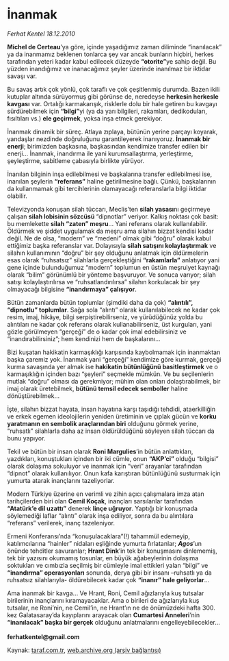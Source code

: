 # İnanmak

*Ferhat Kentel 18.12.2010*

<div class="yazi"><p><b>Michel de Certeau</b>’ya göre, içinde yaşadığımız zaman diliminde “inanılacak” ya da inanmamız beklenen tonlarca şey var ancak bunların hiçbiri, herkes tarafından yeteri kadar kabul edilecek düzeyde <b>“otorite”</b>ye sahip değil. Bu yüzden inandığımız ve inanacağımız şeyler üzerinde inanılmaz bir iktidar savaşı var.</p>
<p>Bu savaş artık çok yönlü, çok taraflı ve çok çeşitlenmiş durumda. Bazen ikili kutuplar altında sürüyormuş gibi görünse de, neredeyse <b>herkesin herkesle kavgası</b> var. Ortalığı karmakarışık, risklerle dolu bir hale getiren bu kavgayı sürdürebilmek için <b>“bilgi”</b>yi (ya da yarı bilgileri, rakamları, dedikoduları, fısıltıları vs.) <b>ele geçirmek</b>, yoksa inşa etmek gerekiyor. </p>
<p>İnanmak dinamik bir süreç. Atlaya zıplaya, bütünün yerine parçayı koyarak, yandaşlar nezdinde doğruluğunu garantileyerek inanıyoruz. <b>İnanmak bir enerji</b>; birimizden başkasına, başkasından kendimize transfer edilen bir enerji... İnanmak, inandırma ile yani kurumsallaştırma, yerleştirme, şeyleştirme, sabitleme çabasıyla birlikte yürüyor.</p>
<p>İnanılan bilginin inşa edilebilmesi ve başkalarına transfer edilebilmesi ise, inanılan şeylerin <b>“referans”</b> haline getirilmesine bağlı. Çünkü, başkalarının da kullanmamak gibi tercihlerinin olamayacağı referanslarla bilgi iktidar olabilir. </p>
<p>Televizyonda konuşan silah tüccarı, Meclis’ten <b>silah yasası</b>nı geçirmeye çalışan <b>silah lobisinin sözcüsü</b> “dipnotlar” veriyor. Kalkış noktası çok basit: bu memlekette <b>silah “zaten” meşru</b>... Yani referans olarak kullanılabilir. Öldürmek ve şiddet uygulamak da meşru ama silahın bizzat kendisi kadar değil. Ne de olsa, “modern” ve “medeni” olmak gibi “doğru” olarak kabul ettiğimiz başka referanslar var. Dolayısıyla <b>silah satışını kolaylaştırmak</b> ve silahın kullanımının “doğru” bir şey olduğunu anlatmak için öldürmelerin esas olarak “ruhsatsız” silahlarla gerçekleştiğini <b>“rakamlarla”</b> anlatıyor yani gene içinde bulunduğumuz “modern” toplumun en üstün meşruiyet kaynağı olarak “bilim” görünümlü bir yönteme başvuruyor. Ve sonuca varıyor; silah satışı kolaylaştırılırsa ve “ruhsatlandırılırsa” silahın korkulacak bir şey olmayacağı bilgisine <b>“inandırmaya” çalışıyor</b>.</p>
<p>Bütün zamanlarda bütün toplumlar (şimdiki daha da çok) <b>“alıntılı”, “dipnotlu” toplumlar</b>. Sağa sola “alıntı” olarak kullanılabilecek ne kadar çok resim, imaj, hikâye, bilgi serpiştirebilirseniz, ve yürüdüğünüz yolda bu alıntıları ne kadar çok referans olarak kullanabilirseniz, üst kurguları, yani gözle görülmeyen “gerçeği” de o kadar çok imal edebilirsiniz ve “inandırabilirsiniz”; hem kendinizi hem de başkalarını... </p>
<p>Bizi kuşatan hakikatin karmaşıklığı karşısında kaybolmamak için inanmaktan başka çaremiz yok. İnanmak yani “gerçeği” kendimize göre kurmak, gerçeği kurma savaşında yer almak ise <b>hakikatin bütünlüğünü basitleştirmek</b> ve o karmaşıklığın içinden bazı “şeyleri” seçmekle mümkün. Ve bu seçilenlerin mutlak “doğru” olması da gerekmiyor; mühim olan onları dolaştırabilmek, bir imaj olarak üretebilmek, <b>bütünü temsil edecek semboller</b> haline dönüştürebilmek... </p>
<p>İşte, silahın bizzat hayata, insan hayatına karşı taşıdığı tehdidi, ataerkilliğin ve erkek egemen ideolojilerin yeniden üretiminin ve çıplak gücün ve <b>korku yaratmanın en sembolik araçlarından biri</b> olduğunu görmek yerine, “ruhsatlı” silahlarla daha az insan öldürüldüğünü söyleyen silah tüccarı da bunu yapıyor.</p>
<p>Tekil ve bütün bir insan olarak <b>Roni Margulies</b>’in bütün anlattıkları, yazdıkları, konuştukları içinden bir iki cümle, onun <b>“AKP’ci”</b> olduğu “bilgisi” olarak dolaşıma sokuluyor ve inanmak için “veri” arayanlar tarafından “dipnot” olarak kullanılıyor. Onun kafa karıştıran bütünlüğünü susturmak için yumurta atarak inançlarını tazeliyorlar.</p>
<p>Modern Türkiye üzerine en verimli ve zihin açıcı çalışmalara imza atan tarihçilerden biri olan <b>Cemil Koçak</b>, inançları sarsılanlar tarafından <b>“Atatürk’e dil uzattı”</b> denerek <b>linçe uğruyor</b>. Yaptığı bir konuşmada söylemediği laflar “alıntı” olarak inşa ediliyor, sonra da bu alıntılara “referans” verilerek, inanç tazeleniyor.</p>
<p>Ermeni Konferansı’nda “konuşulacaklara”(!) tahammül edemeyip, katılımcılarına “hainler” nidaları eşliğinde yumurta fırlatanlar; <b><i>Agos</i></b>’un önünde tehditler savuranlar; <b>Hrant Dink</b>’in tek bir konuşmasını dinlememiş, tek bir yazısını okumamış tosunlar, en büyük ağabeylerinin dolaşıma soktukları ve cımbızla seçilmiş bir cümleyle imal ettikleri yalan “bilgi” ve <b>“inandırma” operasyonları</b> sonunda, derya gibi bir insanı –ruhsatlı ya da ruhsatsız silahlarıyla- öldürebilecek kadar çok <b>“inanır” hale geliyorlar</b>...</p>
<p>Ama inanmak bir kavga... Ve Hrant, Roni, Cemil ağızlarıyla kuş tutsalar birilerinin inançlarını kıramayacaklar. Ama o birileri de ağızlarıyla kuş tutsalar, ne Roni’nin, ne Cemil’in, ne Hrant’ın ne de önümüzdeki hafta 300. kez Galatasaray’da kayıplarını arayacak olan <b>Cumartesi Anneleri</b>’nin <b>“inanılacak” başka bir gerçek</b> olduğunu anlatmalarını engelleyebilecekler...<br/><br/><b>ferhatkentel@gmail.com</b></p>
</div>

Kaynak: [taraf.com.tr](http://www.taraf.com.tr/ferhat-kentel/makale-inanmak.htm), [web.archive.org (arşiv bağlantısı)](http://web.archive.org/web/20130913150242/http://www.taraf.com.tr/ferhat-kentel/makale-inanmak.htm)
